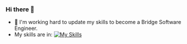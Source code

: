 ### Hi there 👋
- 🌱 I'm working hard to update my skills to become a Bridge Software Engineer.
- My skills are in: [![My Skills](https://skillicons.dev/icons?i=js,html,rails,ruby,git,scss,postgres,vscode,css,mysql,=light)](https://skillicons.dev)
